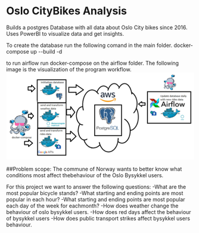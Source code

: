 # Oslo CityBikes Analysis
Builds a postgres Database with all data about Oslo City bikes since 2016.
Uses PowerBI to visualize data and get insights.

To create the database run the following comand in the main folder.
docker-compose up --build -d

to run airflow run docker-compose on the airflow folder.
The following image is the visualization of the program workflow.
![workflow](/visualization/initdbs.png)


##Problem scope:
The commune of Norway wants to better know what conditions most affect thebehaviour of the Oslo Bysykkel users.

For this project we want to answer the following questions:
-What are the most popular bicycle stands?
-What starting and ending points are most popular in each hour?
-What starting and ending points are most popular each day of the week for eachmonth?
-How does weather change the behaviour of oslo bysykkel users.
-How does red days affect the behaviour of bysykkel users
-How does public transport strikes affect bysykkel users behaviour.
